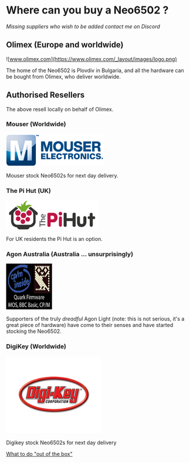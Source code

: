 # Where can you buy a Neo6502 ?

*Missing suppliers who wish to be added contact me on Discord*

## Olimex (Europe and worldwide)

![www.olimex.com](https://www.olimex.com/_layout/images/logo.png)

The home of the Neo6502 is Plovdiv in Bulgaria, and all the hardware can be bought from Olimex, who deliver worldwide.

[](https://www.olimex.com/Products/Retro-Computers/Neo6502/open-source-hardware)

## Authorised Resellers

The above resell locally on behalf of Olimex.

### Mouser (Worldwide)

![Mouser Logo](assets/mouser-reg-logo-trim.png)

Mouser stock Neo6502s for next day delivery.

[](https://www.mouser.co.uk/)

### The Pi Hut (UK)

![the pi hut logo](assets/the-pi-hut-logo-standard_360x.jpg)

For UK residents the Pi Hut is an option.

[](https://thepihut.com/products/olimex-neo6502)

### Agon Australia (Australia ... unsurprisingly)

![Avatar](assets/agonaus.png)

Supporters of the truly *dreadful* Agon Light (note: this is not serious, it's a great piece of hardware) have come to their senses and have started stocking the Neo6502.

[](https://www.tindie.com/stores/agon/)

### DigiKey (Worldwide)

![Digi-Key](assets/Digi-Key-260x210.png)

Digikey stock Neo6502s for next day delivery

[](https://www.digikey.co.uk/)

[What to do "out of the box"](starting.md)